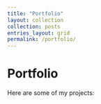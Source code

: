 ```yaml
---
title: "Portfolio"
layout: collection
collection: posts
entries_layout: grid
permalink: /portfolio/
---
```


# Portfolio

Here are some of my projects: